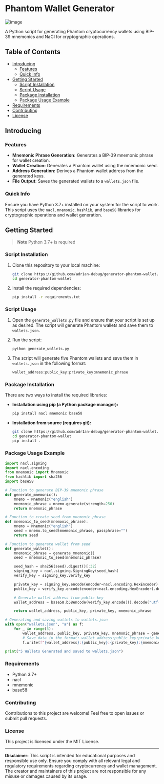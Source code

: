 # Phantom Wallet Generator

![image](https://github.com/user-attachments/assets/9f2084b4-93bf-468d-bd17-ec701df482ac)


A Python script for generating Phantom cryptocurrency wallets using BIP-39 mnemonics and NaCl for cryptographic operations.

## Table of Contents

- [Introducing](#introducing)
    - [Features](#features)
    - [Quick Info](#quick-info)
- [Getting Started](#getting-started)
    - [Script Installation](#script-installation)
    - [Script Usage](#script-usage)
    - [Package Installation](#package-installation)
    - [Package Usage Example](#package-usage-example)
- [Requirements](#requirements)
- [Contributing](#contributing)
- [License](#license)

## Introducing

### Features

- **Mnemonic Phrase Generation:** Generates a BIP-39 mnemonic phrase for wallet creation.
- **Wallet Creation:** Generates a Phantom wallet using the mnemonic seed.
- **Address Generation:** Derives a Phantom wallet address from the generated keys.
- **File Output:** Saves the generated wallets to a `wallets.json` file.

### Quick Info

Ensure you have Python 3.7+ installed on your system for the script to work. This script uses the `nacl`, `mnemonic`, `hashlib`, and `base58` libraries for cryptographic operations and wallet generation.

## Getting Started

> **Note** Python 3.7+ is required

### Script Installation

1. Clone this repository to your local machine:

    ```bash
    git clone https://github.com/adr1an-debug/generator-phantom-wallet.git
    cd generator-phantom-wallet
    ```

2. Install the required dependencies:

    ```bash
    pip install -r requirements.txt
    ```

### Script Usage

1. Open the `generate_wallets.py` file and ensure that your script is set up as desired. The script will generate Phantom wallets and save them to `wallets.json`.

2. Run the script:

    ```bash
    python generate_wallets.py
    ```

3. The script will generate five Phantom wallets and save them in `wallets.json` in the following format:

    ```
    wallet_address:public_key:private_key:mnemonic_phrase
    ```

### Package Installation

There are two ways to install the required libraries:

- **Installation using pip (a Python package manager):**

    ```bash
    pip install nacl mnemonic base58
    ```

- **Installation from source (requires git):**

    ```bash
    git clone https://github.com/adr1an-debug/generator-phantom-wallet.git
    cd generator-phantom-wallet
    pip install .
    ```

### Package Usage Example

```python
import nacl.signing
import nacl.encoding
from mnemonic import Mnemonic
from hashlib import sha256
import base58

# Function to generate BIP-39 mnemonic phrase
def generate_mnemonic():
    mnemo = Mnemonic("english")
    mnemonic_phrase = mnemo.generate(strength=256)
    return mnemonic_phrase

# Function to create seed from mnemonic phrase
def mnemonic_to_seed(mnemonic_phrase):
    mnemo = Mnemonic("english")
    seed = mnemo.to_seed(mnemonic_phrase, passphrase="")
    return seed

# Function to generate wallet from seed
def generate_wallet():
    mnemonic_phrase = generate_mnemonic()
    seed = mnemonic_to_seed(mnemonic_phrase)

    seed_hash = sha256(seed).digest()[:32]
    signing_key = nacl.signing.SigningKey(seed_hash)
    verify_key = signing_key.verify_key

    private_key = signing_key.encode(encoder=nacl.encoding.HexEncoder).decode("utf-8")
    public_key = verify_key.encode(encoder=nacl.encoding.HexEncoder).decode("utf-8")

    # Generate wallet address from public key
    wallet_address = base58.b58encode(verify_key.encode()).decode("utf-8")

    return wallet_address, public_key, private_key, mnemonic_phrase

# Generating and saving wallets to wallets.json
with open("wallets.json", "a") as f:
    for _ in range(5):
        wallet_address, public_key, private_key, mnemonic_phrase = generate_wallet()
        # Save data in the format: wallet_address:public_key:private_key:mnemonic_phrase
        f.write(f"{wallet_address}:{public_key}:{private_key}:{mnemonic_phrase}\n")

print("5 Wallets Generated and saved to wallets.json")
```

### Requirements
- Python 3.7+
- nacl
- mnemonic
- base58

### Contributing

Contributions to this project are welcome! Feel free to open issues or submit pull requests.

### License

This project is licensed under the MIT License.

---

**Disclaimer:** This script is intended for educational purposes and responsible use only. Ensure you comply with all relevant legal and regulatory requirements regarding cryptocurrency and wallet management. The creator and maintainers of this project are not responsible for any misuse or damages caused by its usage.
